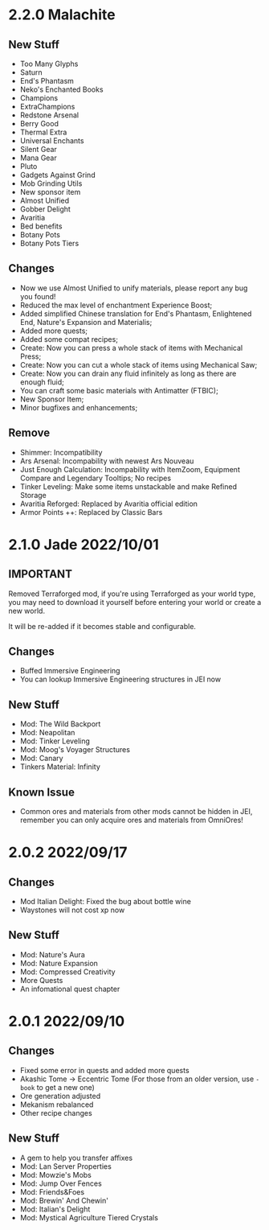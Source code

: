 # 2.2.0 Malachite
## New Stuff
- Too Many Glyphs
- Saturn
- End's Phantasm
- Neko's Enchanted Books
- Champions
- ExtraChampions
- Redstone Arsenal
- Berry Good
- Thermal Extra
- Universal Enchants
- Silent Gear
- Mana Gear
- Pluto
- Gadgets Against Grind
- Mob Grinding Utils
- New sponsor item
- Almost Unified
- Gobber Delight
- Avaritia
- Bed benefits
- Botany Pots
- Botany Pots Tiers

## Changes
- Now we use Almost Unified to unify materials, please report any bug you found!
- Reduced the max level of enchantment Experience Boost;
- Added simplified Chinese translation for End's Phantasm, Enlightened End, Nature's Expansion and Materialis;
- Added more quests;
- Added some compat recipes;
- Create: Now you can press a whole stack of items with Mechanical Press;
- Create: Now you can cut a whole stack of items using Mechanical Saw;
- Create: Now you can drain any fluid infinitely as long as there are enough fluid;
- You can craft some basic materials with Antimatter (FTBIC);
- New Sponsor Item;
- Minor bugfixes and enhancements;

## Remove
- Shimmer: Incompatibility
- Ars Arsenal: Incompability with newest Ars Nouveau
- Just Enough Calculation: Incompability with ItemZoom, Equipment Compare and Legendary Tooltips; No recipes
- Tinker Leveling: Make some items unstackable and make Refined Storage 
- Avaritia Reforged: Replaced by Avaritia official edition
- Armor Points ++: Replaced by Classic Bars

# 2.1.0 Jade 2022/10/01
## **IMPORTANT**
Removed Terraforged mod, if you're using Terraforged as your world type, you may need to download it yourself before entering your world or create a new world.

It will be re-added if it becomes stable and configurable.

## Changes
- Buffed Immersive Engineering
- You can lookup Immersive Engineering structures in JEI now

## New Stuff
- Mod: The Wild Backport
- Mod: Neapolitan
- Mod: Tinker Leveling
- Mod: Moog's Voyager Structures
- Mod: Canary
- Tinkers Material: Infinity

## Known Issue
- Common ores and materials from other mods cannot be hidden in JEI, remember you can only acquire ores and materials from OmniOres!

# 2.0.2 2022/09/17
## Changes
- Mod Italian Delight: Fixed the bug about bottle wine
- Waystones will not cost xp now

## New Stuff
- Mod: Nature's Aura
- Mod: Nature Expansion
- Mod: Compressed Creativity
- More Quests
- An infomational quest chapter

# 2.0.1 2022/09/10
## Changes
- Fixed some error in quests and added more quests
- Akashic Tome -> Eccentric Tome (For those from an older version, use `-book` to get a new one)
- Ore generation adjusted
- Mekanism rebalanced
- Other recipe changes
## New Stuff

- A gem to help you transfer affixes
- Mod: Lan Server Properties
- Mod: Mowzie's Mobs
- Mod: Jump Over Fences
- Mod: Friends&Foes
- Mod: Brewin' And Chewin'
- Mod: Italian's Delight
- Mod: Mystical Agriculture Tiered Crystals